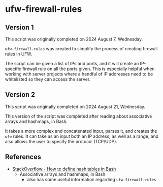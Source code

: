 # ufw-firewall-rules

## Version 1

This script was originally completed on 2024 August 7, Wednesday.

`ufw-firewall-rules` was created to simplify the process of creating firewall rules in UFW.

The script can be given a list of IPs and ports, and it will create an IP-specific firewall rule on all the ports given. This is especially helpful when working with server projects where a handful of IP addresses need to be whitelisted so they can access the server.

## Version 2

This script was originally completed on 2024 August 21, Wednesday.

This version of the script was completed after reading about associative arrays and hashmaps, in Bash.

It takes a more complex and concatenated input, parses it, and creates the `ufw` rules. It can take as an input both an IP address, as well as a range, and also allows the user to specify the protocol (TCP/UDP).

## References

- [StackOverflow - How to define hash tables in Bash](https://stackoverflow.com/questions/1494178/how-to-define-hash-tables-in-bash)
    - Associative arrays and hashmaps, in Bash
        - also has some useful information regarding `ufw-firewall-rules`
